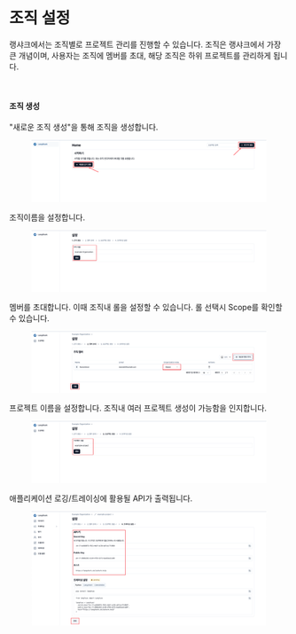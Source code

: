 # 조직 설정

랭샤크에서는 조직별로 프로젝트 관리를 진행할 수 있습니다. 조직은 랭샤크에서 가장 큰 개념이며, 사용자는 조직에 멤버를 초대, 해당 조직은 하위 프로젝트를 관리하게 됩니다.

<figure><img src="../.gitbook/assets/제목 없음-2024-07-12-1726.png" alt=""><figcaption></figcaption></figure>

#### 조직 생성

"새로운 조직 생성"을 통해 조직을 생성합니다.

<figure><img src="../.gitbook/assets/image (1) (1) (1) (1) (1).png" alt=""><figcaption></figcaption></figure>

조직이름을 설정합니다.

<figure><img src="../.gitbook/assets/image (1) (1) (1) (1) (1) (1).png" alt=""><figcaption></figcaption></figure>

멤버를 초대합니다. 이때 조직내 롤을 설정할 수 있습니다. 롤 선택시 Scope를 확인할 수 있습니다.

<figure><img src="../.gitbook/assets/image (2) (1) (1) (1) (1).png" alt=""><figcaption></figcaption></figure>

프로젝트 이름을 설정합니다. 조직내 여러 프로젝트 생성이 가능함을 인지합니다.

<figure><img src="../.gitbook/assets/image (3) (1) (1).png" alt=""><figcaption></figcaption></figure>

애플리케이션 로깅/트레이싱에 활용될 API가 출력됩니다.

<figure><img src="../.gitbook/assets/image (4) (1).png" alt=""><figcaption></figcaption></figure>

